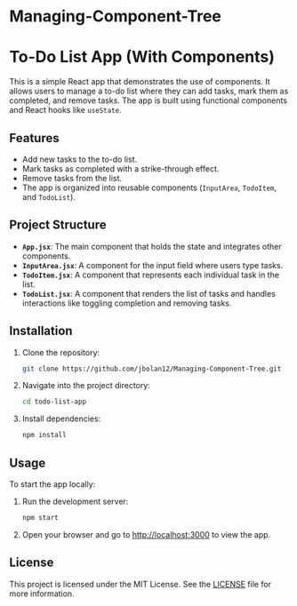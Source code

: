 # Managing-Component-Tree

# To-Do List App (With Components)

This is a simple React app that demonstrates the use of components. It allows users to manage a to-do list where they can add tasks, mark them as completed, and remove tasks. The app is built using functional components and React hooks like `useState`.

## Features

- Add new tasks to the to-do list.
- Mark tasks as completed with a strike-through effect.
- Remove tasks from the list.
- The app is organized into reusable components (`InputArea`, `TodoItem`, and `TodoList`).

## Project Structure

- **`App.jsx`**: The main component that holds the state and integrates other components.
- **`InputArea.jsx`**: A component for the input field where users type tasks.
- **`TodoItem.jsx`**: A component that represents each individual task in the list.
- **`TodoList.jsx`**: A component that renders the list of tasks and handles interactions like toggling completion and removing tasks.

## Installation

1. Clone the repository:
    ```bash
    git clone https://github.com/jbolan12/Managing-Component-Tree.git
    ```

2. Navigate into the project directory:
    ```bash
    cd todo-list-app
    ```

3. Install dependencies:
    ```bash
    npm install
    ```

## Usage

To start the app locally:

1. Run the development server:
    ```bash
    npm start
    ```

2. Open your browser and go to [http://localhost:3000](http://localhost:3000) to view the app.

## License

This project is licensed under the MIT License. See the [LICENSE](LICENSE) file for more information.
